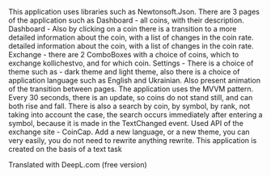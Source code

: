 This application uses libraries such as Newtonsoft.Json.
There are 3 pages of the application such as Dashboard - all coins, with their 
description.
Dashboard - Also by clicking on a coin there is a transition to a more detailed information about the coin, with a list of changes in the coin rate. 
detailed information about the coin, with a list of changes in the coin rate.
Exchange - there are 2 ComboBoxes with a choice of coins, which to exchange kollichestvo,
 and for which coin.
Settings - There is a choice of theme such as - dark theme and light theme, also
 there is a choice of application language such as English and Ukrainian.
Also present animation of the transition between pages.
The application uses the MVVM pattern.
Every 30 seconds, there is an update, so coins do not stand still, and
 can both rise and fall.
There is also a search by coin, by symbol, by rank, not taking into account the 
case, the search occurs immediately after entering a symbol, because it is made in the
 TextChanged event.
Used API of the exchange site - CoinCap.
Add a new language, or a new theme, you can very easily, you do not need to rewrite anything 
rewrite.
This application is created on the basis of a text task

Translated with DeepL.com (free version)
